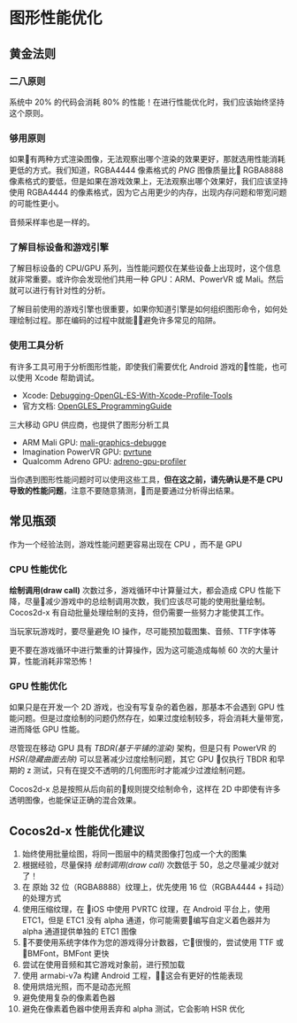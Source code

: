 # 图形性能优化

## 黄金法则

### 二八原则

系统中 20% 的代码会消耗 80% 的性能！在进行性能优化时，我们应该始终坚持这个原则。

### 够用原则

如果有两种方式渲染图像，无法观察出哪个渲染的效果更好，那就选用性能消耗更低的方式。我们知道，RGBA4444 像素格式的 _PNG_ 图像质量比 RGBA8888 像素格式的要低，但是如果在游戏效果上，无法观察出哪个效果好，我们应该坚持使用 RGBA4444 的像素格式，因为它占用更少的内存，出现内存问题和带宽问题的可能性更小。

音频采样率也是一样的。

### 了解目标设备和游戏引擎

了解目标设备的 CPU/GPU 系列，当性能问题仅在某些设备上出现时，这个信息就非常重要。或许你会发现他们共用一种 GPU：ARM、PowerVR 或 Mali。然后就可以进行有针对性的分析。

了解目前使用的游戏引擎也很重要，如果你知道引擎是如何组织图形命令，如何处理绘制过程。那在编码的过程中就能避免许多常见的陷阱。

### 使用工具分析

有许多工具可用于分析图形性能，即使我们需要优化 Android 游戏的性能，也可以使用 Xcode 帮助调试。

- Xcode: [Debugging-OpenGL-ES-With-Xcode-Profile-Tools](https://github.com/rstrahl/rudistrahl.me/blob/master/entries/Debugging-OpenGL-ES-With-Xcode-Profile-Tools.md)
- 官方文档: [OpenGLES_ProgrammingGuide](https://developer.apple.com/library/ios/documentation/3DDrawing/Conceptual/OpenGLES_ProgrammingGuide/ToolsOverview/ToolsOverview.html)

三大移动 GPU 供应商，也提供了图形分析工具

- ARM Mali GPU: [mali-graphics-debugge](http://malideveloper.arm.com/resources/tools/mali-graphics-debugger/)
- Imagination PowerVR GPU: [pvrtune](https://community.imgtec.com/developers/powervr/tools/pvrtune/)
- Qualcomm Adreno GPU: [adreno-gpu-profiler](https://developer.qualcomm.com/software/adreno-gpu-profiler)

当你遇到图形性能问题时可以使用这些工具，__但在这之前，请先确认是不是 CPU 导致的性能问题__，注意不要随意猜测，而是要通过分析得出结果。

## 常见瓶颈

作为一个经验法则，游戏性能问题更容易出现在 CPU ，而不是 GPU

### CPU 性能优化

__绘制调用(draw call)__ 次数过多，游戏循环中计算量过大，都会造成 CPU 性能下降，尽量减少游戏中的总绘制调用次数，我们应该尽可能的使用批量绘制。 Cocos2d-x 有自动批量处理绘制的支持，但仍需要一些努力才能使其工作。

当玩家玩游戏时，要尽量避免 IO 操作，尽可能预加载图集、音频、TTF字体等

更不要在游戏循环中进行繁重的计算操作，因为这可能造成每帧 60 次的大量计算，性能消耗非常恐怖！

### GPU 性能优化

如果只是在开发一个 2D 游戏，也没有写复杂的着色器，那基本不会遇到 GPU 性能问题。但是过度绘制的问题仍然存在，如果过度绘制较多，将会消耗大量带宽，进而降低 GPU 性能。

尽管现在移动 GPU 具有 _TBDR(基于平铺的渲染)_ 架构，但是只有 PowerVR 的 _HSR(隐藏曲面去除)_ 可以显著减少过度绘制问题，其它 GPU 仅执行 TBDR 和早期的 z 测试，只有在提交不透明的几何图形时才能减少过渡绘制问题。

Cocos2d-x 总是按照从后向前的规则提交绘制命令，这样在 2D 中即使有许多透明图像，也能保证正确的混合效果。

## Cocos2d-x 性能优化建议

1. 始终使用批量绘图，将同一图层中的精灵图像打包成一个大的图集
1. 根据经验，尽量保持 _绘制调用(draw call)_ 次数低于 50，总之尽量减少就对了！
1. 在 原始 32 位（RGBA8888）纹理上，优先使用 16 位（RGBA4444 + 抖动）的处理方式
1. 使用压缩纹理，在 iOS 中使用 PVRTC 纹理，在 Android 平台上，使用 ETC1，但是 ETC1 没有 alpha 通道，你可能需要编写自定义着色器并为 alpha 通道提供单独的 ETC1 图像
1. 不要使用系统字体作为您的游戏得分计数器，它很慢的，尝试使用 TTF 或 BMFont，BMFont 更快
1. 尝试在使用音频和其它游戏对象前，进行预加载
1. 使用 armabi-v7a 构建 Android 工程，这会有更好的性能表现
1. 使用烘焙光照，而不是动态光照
1. 避免使用复杂的像素着色器
1. 避免在像素着色器中使用丢弃和 alpha 测试，它会影响 HSR 优化